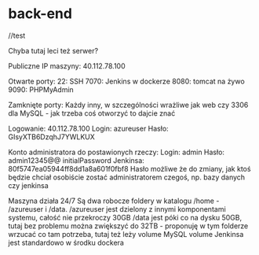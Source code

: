 # back-end

//test

Chyba tutaj leci też serwer?

Publiczne IP maszyny:
40.112.78.100

Otwarte porty:
22: SSH
7070: Jenkins w dockerze
8080: tomcat na żywo
9090: PHPMyAdmin

Zamknięte porty:
Każdy inny, w szczególności wrażliwe jak web czy 3306 dla MySQL - jak trzeba coś otworzyć to dajcie znać

Logowanie:
40.112.78.100
Login: azureuser
Hasło: GIsyXTB6DzqhJ7YWLKUX

Konto administratora do postawionych rzeczy:
Login: admin
Hasło: admin12345@@
initialPassword Jenkinsa: 80f5747ea05944ff8dd1a8a601f0fbf8
Hasło możliwe że do zmiany, jak ktoś będzie chciał osobiście zostać administratorem czegoś, np. bazy danych czy jenkinsa

Maszyna działa 24/7
Są dwa robocze foldery w katalogu /home - /azureuser i /data. 
/azureuser jest dzielony z innymi komponentami systemu, całość nie przekroczy 30GB
/data jest póki co na dysku 50GB, tutaj bez problemu można zwiększyć do 32TB - proponuję w tym folderze wrzucać co tam potrzeba, tutaj też leży volume MySQL
volume Jenkinsa jest standardowo w środku dockera
